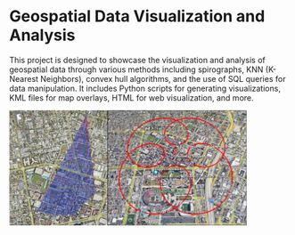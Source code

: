 # Geospatial Data Visualization and Analysis

This project is designed to showcase the visualization and analysis of geospatial data through various methods including spirographs, KNN (K-Nearest Neighbors), convex hull algorithms, and the use of SQL queries for data manipulation. It includes Python scripts for generating visualizations, KML files for map overlays, HTML for web visualization, and more.

<div style="display: flex">

<img src='KNN.png' alt='Convex Hull - KNN' width='176'>

<img src='spiro.png' alt='Spiro Graph' width='250'>  

</div>
